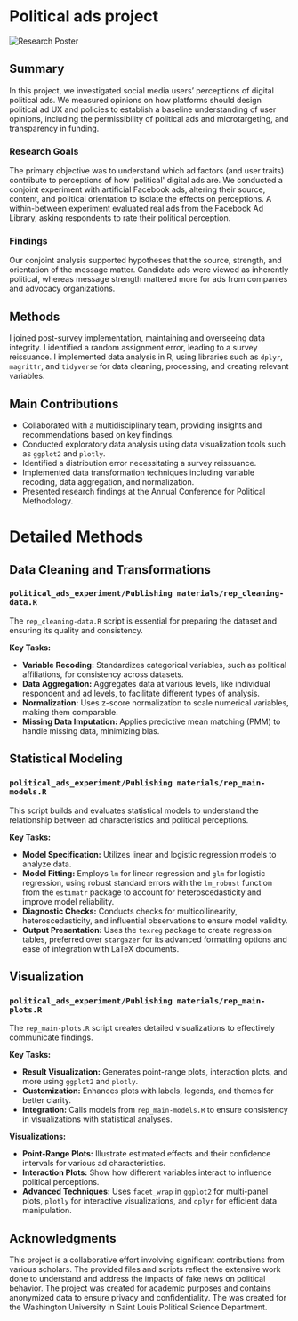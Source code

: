 # Political ads project
![Research Poster](https://github.com/domlockett/political_ads_experiment/blob/main/images/poster.jpg)

## Summary
In this project, we investigated social media users’ perceptions of digital political ads. We measured opinions on how platforms should design political ad UX and policies to establish a baseline understanding of user opinions, including the permissibility of political ads and microtargeting, and transparency in funding.

### Research Goals
The primary objective was to understand which ad factors (and user traits) contribute to perceptions of how 'political' digital ads are. We conducted a conjoint experiment with artificial Facebook ads, altering their source, content, and political orientation to isolate the effects on perceptions. A within-between experiment evaluated real ads from the Facebook Ad Library, asking respondents to rate their political perception.

### Findings
Our conjoint analysis supported hypotheses that the source, strength, and orientation of the message matter. Candidate ads were viewed as inherently political, whereas message strength mattered more for ads from companies and advocacy organizations.

## Methods
I joined post-survey implementation, maintaining and overseeing data integrity. I identified a random assignment error, leading to a survey reissuance. I implemented data analysis in R, using libraries such as `dplyr`, `magrittr`, and `tidyverse` for data cleaning, processing, and creating relevant variables.

## Main Contributions
- Collaborated with a multidisciplinary team, providing insights and recommendations based on key findings.
- Conducted exploratory data analysis using data visualization tools such as `ggplot2` and `plotly`.
- Identified a distribution error necessitating a survey reissuance.
- Implemented data transformation techniques including variable recoding, data aggregation, and normalization.
- Presented research findings at the Annual Conference for Political Methodology.


# Detailed Methods

## Data Cleaning and Transformations
### `political_ads_experiment/Publishing materials/rep_cleaning-data.R`
The `rep_cleaning-data.R` script is essential for preparing the dataset and ensuring its quality and consistency.

**Key Tasks:**
- **Variable Recoding:** Standardizes categorical variables, such as political affiliations, for consistency across datasets.
- **Data Aggregation:** Aggregates data at various levels, like individual respondent and ad levels, to facilitate different types of analysis.
- **Normalization:** Uses z-score normalization to scale numerical variables, making them comparable.
- **Missing Data Imputation:** Applies predictive mean matching (PMM) to handle missing data, minimizing bias.

## Statistical Modeling
### `political_ads_experiment/Publishing materials/rep_main-models.R`
This script builds and evaluates statistical models to understand the relationship between ad characteristics and political perceptions.

**Key Tasks:**
- **Model Specification:** Utilizes linear and logistic regression models to analyze data.
- **Model Fitting:** Employs `lm` for linear regression and `glm` for logistic regression, using robust standard errors with the `lm_robust` function from the `estimatr` package to account for heteroscedasticity and improve model reliability.
- **Diagnostic Checks:** Conducts checks for multicollinearity, heteroscedasticity, and influential observations to ensure model validity.
- **Output Presentation:** Uses the `texreg` package to create regression tables, preferred over `stargazer` for its advanced formatting options and ease of integration with LaTeX documents.

## Visualization


### `political_ads_experiment/Publishing materials/rep_main-plots.R`
The `rep_main-plots.R` script creates detailed visualizations to effectively communicate findings.

**Key Tasks:**
- **Result Visualization:** Generates point-range plots, interaction plots, and more using `ggplot2` and `plotly`.
- **Customization:** Enhances plots with labels, legends, and themes for better clarity.
- **Integration:** Calls models from `rep_main-models.R` to ensure consistency in visualizations with statistical analyses.

**Visualizations:**
- **Point-Range Plots:** Illustrate estimated effects and their confidence intervals for various ad characteristics.
- **Interaction Plots:** Show how different variables interact to influence political perceptions.
- **Advanced Techniques:** Uses `facet_wrap` in `ggplot2` for multi-panel plots, `plotly` for interactive visualizations, and `dplyr` for efficient data manipulation.

## Acknowledgments

This project is a collaborative effort involving significant contributions from various scholars. The provided files and scripts reflect the extensive work done to understand and address the impacts of fake news on political behavior. The project was created for academic purposes and contains anonymized data to ensure privacy and confidentiality. The was created for the Washington University in Saint Louis Political Science Department.
